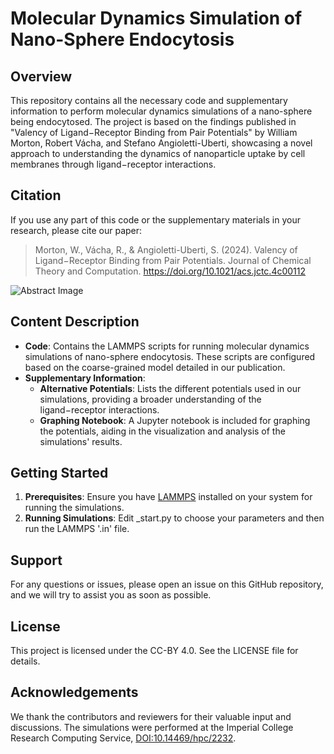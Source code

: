 # Molecular Dynamics Simulation of Nano-Sphere Endocytosis

## Overview
This repository contains all the necessary code and supplementary information to perform molecular dynamics simulations of a nano-sphere being endocytosed. The project is based on the findings published in "Valency of Ligand−Receptor Binding from Pair Potentials" by William Morton, Robert Vácha, and Stefano Angioletti-Uberti, showcasing a novel approach to understanding the dynamics of nanoparticle uptake by cell membranes through ligand−receptor interactions.

## Citation
If you use any part of this code or the supplementary materials in your research, please cite our paper:
> Morton, W., Vácha, R., & Angioletti-Uberti, S. (2024). Valency of Ligand−Receptor Binding from Pair Potentials. Journal of Chemical Theory and Computation. https://doi.org/10.1021/acs.jctc.4c00112

![Abstract Image](/Publication_Images/graphical_abs.png)

## Content Description
- **Code**: Contains the LAMMPS scripts for running molecular dynamics simulations of nano-sphere endocytosis. These scripts are configured based on the coarse-grained model detailed in our publication.
- **Supplementary Information**:
  - **Alternative Potentials**: Lists the different potentials used in our simulations, providing a broader understanding of the ligand−receptor interactions.
  - **Graphing Notebook**: A Jupyter notebook is included for graphing the potentials, aiding in the visualization and analysis of the simulations' results.

## Getting Started
1. **Prerequisites**: Ensure you have [LAMMPS](https://lammps.sandia.gov/) installed on your system for running the simulations.
2. **Running Simulations**: Edit _start.py to choose your parameters and then run the LAMMPS '.in' file. 

## Support
For any questions or issues, please open an issue on this GitHub repository, and we will try to assist you as soon as possible.

## License
This project is licensed under the CC-BY 4.0. See the LICENSE file for details.

## Acknowledgements
We thank the contributors and reviewers for their valuable input and discussions. The simulations were performed at the Imperial College Research Computing Service, [DOI:10.14469/hpc/2232](https://doi.org/10.14469/hpc/2232).
